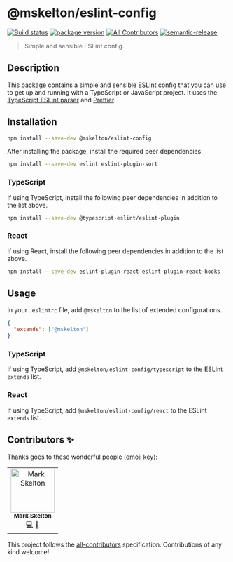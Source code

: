 # @mskelton/eslint-config

[![Build status](https://github.com/mskelton/eslint-config/workflows/Build/badge.svg)](https://github.com/mskelton/eslint-config/actions)
[![package version](https://img.shields.io/npm/v/@mskelton/eslint-config)](https://www.npmjs.com/package/@mskelton/eslint-config)
[![All Contributors](https://img.shields.io/badge/all_contributors-1-orange.svg)](#contributors)
[![semantic-release](https://img.shields.io/badge/%20%20%F0%9F%93%A6%F0%9F%9A%80-semantic--release-e10079.svg)](https://github.com/semantic-release/semantic-release)

> Simple and sensible ESLint config.

## Description

This package contains a simple and sensible ESLint config that you can use to get up and running with a TypeScript or JavaScript project. It uses the [TypeScript ESLint parser][ts-eslint-parser] and [Prettier][prettier].

## Installation

```sh
npm install --save-dev @mskelton/eslint-config
```

After installing the package, install the required peer dependencies.

```sh
npm install --save-dev eslint eslint-plugin-sort
```

### TypeScript

If using TypeScript, install the following peer dependencies in addition to the list above.

```sh
npm install --save-dev @typescript-eslint/eslint-plugin
```

### React

If using React, install the following peer dependencies in addition to the list above.

```sh
npm install --save-dev eslint-plugin-react eslint-plugin-react-hooks
```

## Usage

In your `.eslintrc` file, add `@mskelton` to the list of extended configurations.

```json
{
  "extends": ["@mskelton"]
}
```

### TypeScript

If using TypeScript, add `@mskelton/eslint-config/typescript` to the ESLint `extends` list.

### React

If using TypeScript, add `@mskelton/eslint-config/react` to the ESLint `extends` list.

## Contributors ✨

Thanks goes to these wonderful people ([emoji key](https://allcontributors.org/docs/en/emoji-key)):

<!-- ALL-CONTRIBUTORS-LIST:START - Do not remove or modify this section -->
<!-- prettier-ignore-start -->
<!-- markdownlint-disable -->
<table>
  <tr>
    <td align="center"><a href="https://github.com/mskelton"><img src="https://avatars3.githubusercontent.com/u/25914066?v=4" width="100px;" alt="Mark Skelton"/><br /><sub><b>Mark Skelton</b></sub></a><br /><a href="https://github.com/mskelton/eslint-config/commits?author=mskelton" title="Code">💻</a> <a href="https://github.com/mskelton/eslint-config/commits?author=mskelton" title="Documentation">📖</a></td>
  </tr>
</table>

<!-- markdownlint-enable -->
<!-- prettier-ignore-end -->

<!-- ALL-CONTRIBUTORS-LIST:END -->

This project follows the [all-contributors](https://github.com/all-contributors/all-contributors) specification. Contributions of any kind welcome!

[ts-eslint-parser]: https://github.com/typescript-eslint/typescript-eslint
[prettier]: https://prettier.io
